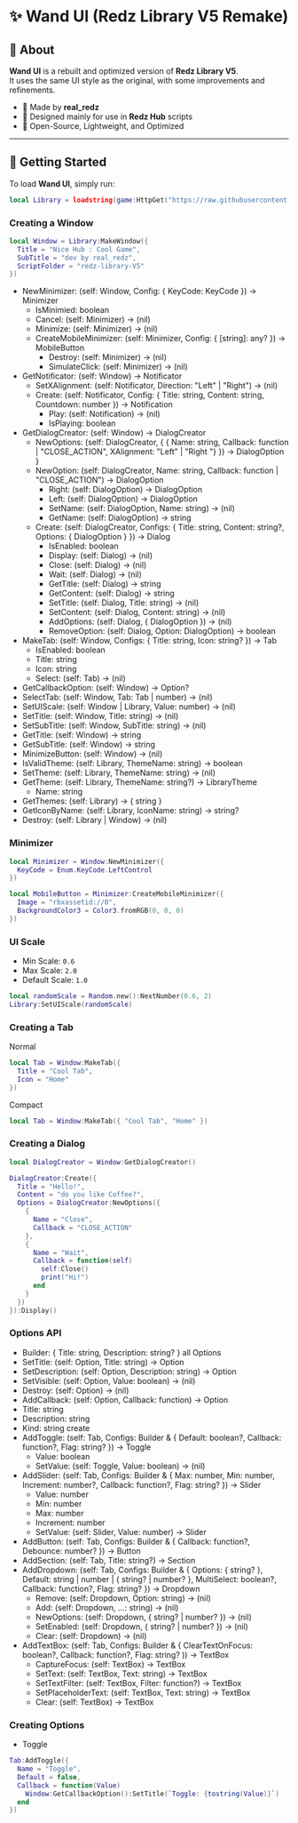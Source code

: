 # ✨ Wand UI (Redz Library V5 Remake)

## 📌 About
**Wand UI** is a rebuilt and optimized version of **Redz Library V5**.  
It uses the same UI style as the original, with some improvements and refinements.  

- 🔹 Made by **real_redz**  
- 🔹 Designed mainly for use in **Redz Hub** scripts  
- 🔹 Open-Source, Lightweight, and Optimized  

---

## 🚀 Getting Started
To load **Wand UI**, simply run:
```lua
local Library = loadstring(game:HttpGet("https://raw.githubusercontent.com/tlredz/Library/refs/heads/main/redz-V5-remake/main.luau"))()
```

### Creating a Window
```lua
local Window = Library:MakeWindow({
  Title = "Nice Hub : Cool Game",
  SubTitle = "dev by real_redz",
  ScriptFolder = "redz-library-V5"
})
```

- NewMinimizer: (self: Window, Config: { KeyCode: KeyCode }) -> Minimizer
  - IsMinimied: boolean
  - Cancel: (self: Minimizer) -> (nil)
  - Minimize: (self: Minimizer) -> (nil)
  - CreateMobileMinimizer: (self: Minimizer, Config: { [string]: any? }) -> MobileButton
    - Destroy: (self: Minimizer) -> (nil)
    - SimulateClick: (self: Minimizer) -> (nil)
- GetNotificator: (self: Window) -> Notificator
  - SetXAlignment: (self: Notificator, Direction: "Left" | "Right") -> (nil)
  - Create: (self: Notificator, Config: { Title: string, Content: string, Countdown: number }) -> Notification
    - Play: (self: Notification) -> (nil)
    - IsPlaying: boolean
- GetDialogCreator: (self: Window) -> DialogCreator
  - NewOptions: (self: DialogCreator, { { Name: string, Callback: function | "CLOSE_ACTION", XAlignment: "Left" | "Right "} }) -> DialogOption }
  - NewOption: (self: DialogCreator, Name: string, Callback: function | "CLOSE_ACTION") -> DialogOption
    - Right: (self: DialogOption) -> DialogOption
    - Left: (self: DialogOption) -> DialogOption
    - SetName: (self: DialogOption, Name: string) -> (nil)
    - GetName: (self: DialogOption) -> string
  - Create: (self: DialogCreator, Configs: { Title: string, Content: string?, Options: { DialogOption } }) -> Dialog
    - IsEnabled: boolean
    - Display: (self: Dialog) -> (nil)
    - Close: (self: Dialog) -> (nil)
    - Wait: (self: Dialog) -> (nil)
    - GetTitle: (self: Dialog) -> string
    - GetContent: (self: Dialog) -> string
    - SetTitle: (self: Dialog, Title: string) -> (nil)
    - SetContent: (self: Dialog, Content: string) -> (nil)
    - AddOptions: (self: Dialog, { DialogOption }) -> (nil)
    - RemoveOption: (self: Dialog, Option: DialogOption) -> boolean
- MakeTab: (self: Window, Configs: { Title: string, Icon: string? }) -> Tab
  - IsEnabled: boolean
  - Title: string
  - Icon: string
  - Select: (self: Tab) -> (nil)
- GetCallbackOption: (self: Window) -> Option?
- SelectTab: (self: Window, Tab: Tab | number) -> (nil)
- SetUIScale: (self: Window | Library, Value: number) -> (nil)
- SetTitle: (self: Window, Title: string) -> (nil)
- SetSubTitle: (self: Window, SubTitle: string) -> (nil)
- GetTitle: (self: Window) -> string
- GetSubTitle: (self: Window) -> string
- MinimizeButton: (self: Window) -> (nil)
- IsValidTheme: (self: Library, ThemeName: string) -> boolean
- SetTheme: (self: Library, ThemeName: string) -> (nil)
- GetTheme: (self: Library, ThemeName: string?) -> LibraryTheme
  - Name: string
- GetThemes: (self: Library) -> { string }
- GetIconByName: (self: Library, IconName: string) -> string?
- Destroy: (self: Library | Window) -> (nil)

### Minimizer
```lua
local Minimizer = Window:NewMinimizer({
  KeyCode = Enum.KeyCode.LeftControl
})

local MobileButton = Minimizer:CreateMobileMinimizer({
  Image = "rbxassetid://0",
  BackgroundColor3 = Color3.fromRGB(0, 0, 0)
})
```

### UI Scale
- Min Scale: ``0.6``
- Max Scale: ``2.0``
- Default Scale: ``1.0``

```lua
local randomScale = Random.new():NextNumber(0.6, 2)
Library:SetUIScale(randomScale)
```

### Creating a Tab
Normal
```lua
local Tab = Window:MakeTab({
  Title = "Cool Tab",
  Icon = "Home"
})
```
Compact
```lua
local Tab = Window:MakeTab({ "Cool Tab", "Home" })
```

### Creating a Dialog
```lua
local DialogCreator = Window:GetDialogCreator()

DialogCreator:Create({
  Title = "Hello!",
  Content = "do you like Coffee?",
  Options = DialogCreator:NewOptions({
    {
      Name = "Close",
      Callback = "CLOSE_ACTION"
    },
    {
      Name = "Wait",
      Callback = function(self)
        self:Close()
        print("Hi!")
      end
    }
  })
}):Display()
```

### Options API
- Builder: { Title: string, Description: string? }
all Options
- SetTitle: (self: Option, Title: string) -> Option
- SetDescription: (self: Option, Description: string) -> Option
- SetVisible: (self: Option, Value: boolean) -> (nil)
- Destroy: (self: Option) -> (nil)
- AddCallback: (self: Option, Callback: function) -> Option
- Title: string
- Description: string
- Kind: string
create
- AddToggle: (self: Tab, Configs: Builder & { Default: boolean?, Callback: function?, Flag: string? }) -> Toggle
  - Value: boolean
  - SetValue: (self: Toggle, Value: boolean) -> (nil)
- AddSlider: (self: Tab, Configs: Builder & { Max: number, Min: number, Increment: number?, Callback: function?, Flag: string? }) -> Slider
  - Value: number
  - Min: number
  - Max: number
  - Increment: number
  - SetValue: (self: Slider, Value: number) -> Slider
- AddButton: (self: Tab, Configs: Builder & { Callback: function?, Debounce: number? }) -> Button
- AddSection: (self: Tab, Title: string?) -> Section
- AddDropdown: (self: Tab, Configs: Builder & { Options: { string? }, Default: string | number | { string? | number? }, MultiSelect: boolean?, Callback: function?, Flag: string? }) -> Dropdown
  - Remove: (self: Dropdown, Option: string) -> (nil)
  - Add: (self: Dropdown, ...: string) -> (nil)
  - NewOptions: (self: Dropdown, { string? | number? }) -> (nil)
  - SetEnabled: (self: Dropdown, { string? | number? }) -> (nil)
  - Clear: (self: Dropdown) -> (nil)
- AddTextBox: (self: Tab, Configs: Builder & { ClearTextOnFocus: boolean?, Callback: function?, Flag: string? )) -> TextBox
  - CaptureFocus: (self: TextBox) -> TextBox
  - SetText: (self: TextBox, Text: string) -> TextBox
  - SetTextFilter: (self: TextBox, Filter: function?) -> TextBox
  - SetPlaceholderText: (self: TextBox, Text: string) -> TextBox
  - Clear: (self: TextBox) -> TextBox
### Creating Options
- Toggle
```lua
Tab:AddToggle({
  Name = "Toggle",
  Default = false,
  Callback = function(Value)
    Window:GetCallbackOption():SetTitle(`Toggle: {tostring(Value)}`)
  end
})
```
